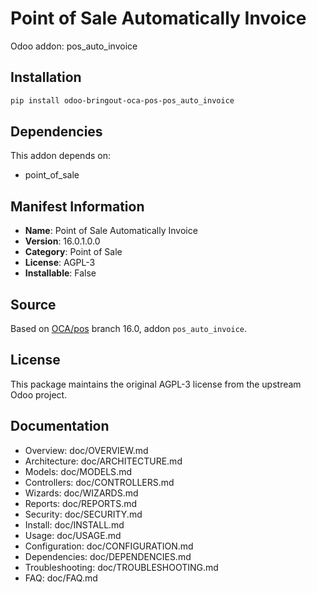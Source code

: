 # Point of Sale Automatically Invoice

Odoo addon: pos_auto_invoice

## Installation

```bash
pip install odoo-bringout-oca-pos-pos_auto_invoice
```

## Dependencies

This addon depends on:
- point_of_sale

## Manifest Information

- **Name**: Point of Sale Automatically Invoice
- **Version**: 16.0.1.0.0
- **Category**: Point of Sale
- **License**: AGPL-3
- **Installable**: False

## Source

Based on [OCA/pos](https://github.com/OCA/pos) branch 16.0, addon `pos_auto_invoice`.

## License

This package maintains the original AGPL-3 license from the upstream Odoo project.

## Documentation

- Overview: doc/OVERVIEW.md
- Architecture: doc/ARCHITECTURE.md
- Models: doc/MODELS.md
- Controllers: doc/CONTROLLERS.md
- Wizards: doc/WIZARDS.md
- Reports: doc/REPORTS.md
- Security: doc/SECURITY.md
- Install: doc/INSTALL.md
- Usage: doc/USAGE.md
- Configuration: doc/CONFIGURATION.md
- Dependencies: doc/DEPENDENCIES.md
- Troubleshooting: doc/TROUBLESHOOTING.md
- FAQ: doc/FAQ.md
